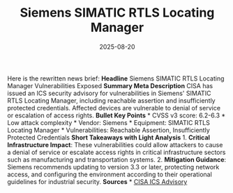 ﻿---
title: Siemens SIMATIC RTLS Locating Manager
date: '2025-08-20'
category: Markets
summary: ''
slug: siemens simatic rtls locating manager
source_urls:
- https://www.cisa.gov/news-events/ics-advisories/icsa-25-226-01
seo:
  title: Siemens SIMATIC RTLS Locating Manager | Hash n Hedge
  description: ''
  keywords:
  - news
  - markets
  - brief
---

Here is the rewritten news brief:  **Headline** Siemens SIMATIC RTLS Locating Manager Vulnerabilities Exposed  **Summary Meta Description** CISA has issued an ICS security advisory for vulnerabilities in Siemens' SIMATIC RTLS Locating Manager, including reachable assertion and insufficiently protected credentials. Affected devices are vulnerable to denial of service or escalation of access rights.  **Bullet Key Points**  * CVSS v3 score: 6.2-6.3 * Low attack complexity * Vendor: Siemens * Equipment: SIMATIC RTLS Locating Manager * Vulnerabilities: Reachable Assertion, Insufficiently Protected Credentials  **Short Takeaways with Light Analysis**  1. **Critical Infrastructure Impact**: These vulnerabilities could allow attackers to cause a denial of service or escalate access rights in critical infrastructure sectors such as manufacturing and transportation systems. 2. **Mitigation Guidance**: Siemens recommends updating to version 3.3 or later, protecting network access, and configuring the environment according to their operational guidelines for industrial security.  **Sources**  * [CISA ICS Advisory](https://www.cisa.gov/news-events/ics-advisories/icsa-25-226-01) 
